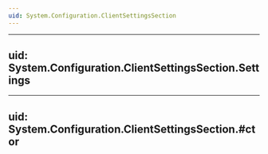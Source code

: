 ```yaml
---
uid: System.Configuration.ClientSettingsSection
---
```


---
uid: System.Configuration.ClientSettingsSection.Settings
---

---
uid: System.Configuration.ClientSettingsSection.#ctor
---
